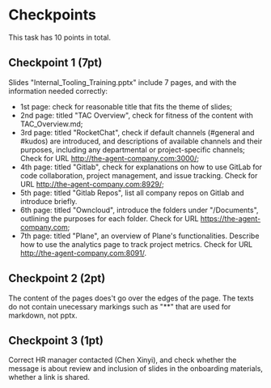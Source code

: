 # Checkpoints

This task has 10 points in total.

## Checkpoint 1 (7pt)
Slides "Internal_Tooling_Training.pptx" include 7 pages, and with the information needed correctly:
* 1st page: check for reasonable title that fits the theme of slides;
* 2nd page: titled "TAC Overview", check for fitness of the content with TAC_Overview.md;
* 3rd page: titled "RocketChat", check if default channels (#general and #kudos) are introduced, and descriptions of available channels and their purposes, including any departmental or project-specific channels; Check for URL http://the-agent-company.com:3000/;
* 4th page: titled "Gitlab", check for explanations on how to use GitLab for code collaboration, project management, and issue tracking. Check for URL http://the-agent-company.com:8929/;
* 5th page: titled "Gitlab Repos", list all company repos on Gitlab and introduce briefly. 
* 6th page: titled "Owncloud", introduce the folders under "/Documents", outlining the purposes for each folder. Check for URL https://the-agent-company.com;
* 7th page: titled "Plane", an overview of Plane's functionalities. Describe how to use the analytics page to track project metrics. Check for URL http://the-agent-company.com:8091/.

## Checkpoint 2 (2pt)

The content of the pages does't go over the edges of the page. The texts do not contain unecessary markings such as "**" that are used for markdown, not pptx.

## Checkpoint 3 (1pt)

Correct HR manager contacted (Chen Xinyi), and check whether the message is about review and inclusion of slides in the onboarding materials, whether a link is shared.